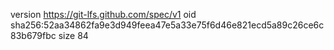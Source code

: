 version https://git-lfs.github.com/spec/v1
oid sha256:52aa34862fa9e3d949feea47e5a33e75f6d46e821ecd5a89c26ce6c83b679fbc
size 84

